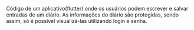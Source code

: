 Código de um aplicativo(flutter) onde os usuários podem escrever e salvar entradas de um diário.
As informações do diário sâo protegidas, sendo assim, só é possível visualizá-las utilizando login e senha. 
